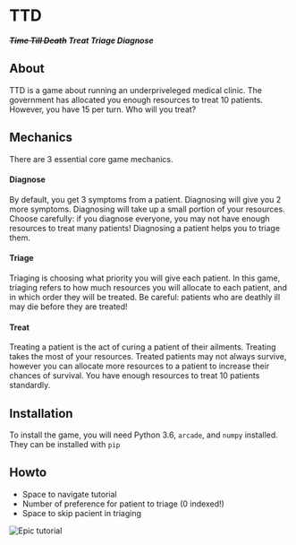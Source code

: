 # TTD

***~~Time Till Death~~
Treat Triage Diagnose***

## About

TTD is a game about running an underpriveleged medical clinic.
The government has allocated you enough resources to treat 10 patients.
However, you have 15 per turn. Who will you treat?

## Mechanics

There are 3 essential core game mechanics.

#### Diagnose

By default, you get 3 symptoms from a patient. Diagnosing will give you 2 more symptoms.
Diagnosing will take up a small portion of your resources. Choose carefully: if you diagnose everyone,
you may not have enough resources to treat many patients! Diagnosing a patient helps you
to triage them.

#### Triage

Triaging is choosing what priority you will give each patient. In this game, triaging refers to
how much resources you will allocate to each patient, and in which order they will be treated.
Be careful: patients who are deathly ill may die before they are treated!

#### Treat
Treating a patient is the act of curing a patient of their ailments. Treating takes the most of your
resources. Treated patients may not always survive, however you can allocate more resources to a 
patient to increase their chances of survival. You have enough resources to treat 10 patients
standardly.


## Installation
To install the game, you will need Python 3.6, `arcade`, and `numpy` installed. They can be installed with `pip`

## Howto
- Space to navigate tutorial
- Number of preference for patient to triage (0 indexed!)
- Space to skip pacient in triaging

![Epic tutorial](https://i.imgur.com/lFfwJVf.png "Save him")
